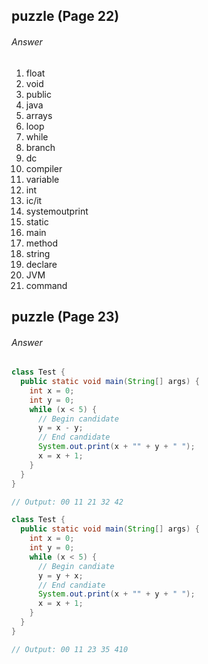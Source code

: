 ## puzzle (Page 22)
###### Answer
1. float
2. void
3. public
4. java
5. arrays
6. loop
7. while
8. branch
9. dc
10. compiler
11. variable
12. int
13. ic/it
14. systemoutprint
15. static
16. main
17. method
18. string
19. declare
20. JVM
21. command

## puzzle (Page 23)
###### Answer

```java
class Test {
  public static void main(String[] args) {
    int x = 0;
    int y = 0;
    while (x < 5) {
      // Begin candidate
      y = x - y;
      // End candidate
      System.out.print(x + "" + y + " ");
      x = x + 1;
    }
  }
}

// Output: 00 11 21 32 42

```

```java
class Test {
  public static void main(String[] args) {
    int x = 0;
    int y = 0;
    while (x < 5) {
      // Begin candiate
      y = y + x;
      // End candiate
      System.out.print(x + "" + y + " ");
      x = x + 1;
    }
  }
}

// Output: 00 11 23 35 410

```
